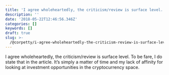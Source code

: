 ```yaml
---
title: 'I agree wholeheartedly, the criticism/review is surface level.'
description: ''
date: '2018-05-22T12:46:56.346Z'
categories: []
keywords: []
draft: true
slug: >-
  /@corpetty/i-agree-wholeheartedly-the-criticism-review-is-surface-level-f242c0aefedd
---
```


I agree wholeheartedly, the criticism/review is surface level. To be fare, I do state that in the article. It’s simply a matter of time and my lack of affinity for looking at investment opportunities in the cryptocurrency space.